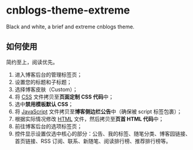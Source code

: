 # cnblogs-theme-extreme

Black and white, a brief and extreme cnblogs theme.

## 如何使用

简约至上，阅读优先。

1. 进入博客后台的管理标签页；
2. 设置您的标题和子标题；
3. 选择博客皮肤（Custom）；
4. 将 [CSS](./dist/extreme.min.css) 文件拷贝至**页面定制 CSS 代码**中；
5. 选中**禁用模板默认 CSS**；
6. 将 [JavaScript](./dist/extreme.min.js) 文件拷贝至**博客侧边栏公告**中（确保被 script 标签包裹）；
7. 根据实际情况修改 [HTML](./dist/blog.html) 文件，然后拷贝至**页首 HTML 代码**中；
8. 前往博客后台的选项标签页；
9. 控件显示设置仅选中核心的部分：公告、我的标签、随笔分类、博客园链接、首页链接、RSS 订阅、联系、新随笔、阅读排行榜、推荐排行榜等。
